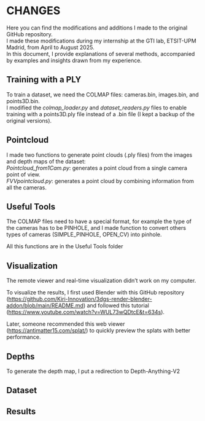 # CHANGES 

Here you can find the modifications and additions I made to the original GitHub repository.  
I made these modifications during my internship at the GTI lab, ETSIT-UPM Madrid, from April to August 2025.  
In this document, I provide explanations of several methods, accompanied by examples and insights drawn from my experience.

## Training with a PLY 

To train a dataset, we need the COLMAP files: cameras.bin, images.bin, and points3D.bin.  
I modified the *colmap_loader.py* and *dataset_readers.py* files to enable training with a points3D.ply file instead of a .bin file (I kept a backup of the original versions).

## Pointcloud 

I made two functions to generate point clouds (.ply files) from the images and depth maps of the dataset:  
*Pointcloud_from1Cam.py*: generates a point cloud from a single camera point of view.  
*FVVpointcloud.py*: generates a point cloud by combining information from all the cameras.

## Useful Tools

The COLMAP files need to have a special format, for example the type of the cameras has to be PINHOLE, and I made function to convert others types of cameras (SIMPLE_PINHOLE, OPEN_CV) into pinhole. 

All this functions are in the Useful Tools folder 

## Visualization 

The remote viewer and real-time visualization didn’t work on my computer.

To visualize the results, I first used Blender with  this GitHub repository (https://github.com/Kiri-Innovation/3dgs-render-blender-addon/blob/main/README.md) and followed this tutorial (https://www.youtube.com/watch?v=WUL73wQDtcE&t=634s).

Later, someone recommended this web viewer (https://antimatter15.com/splat/) to quickly preview the splats with better performance.

## Depths 

To generate the depth map, I put a redirection to Depth-Anything-V2

## Dataset 


## Results 
